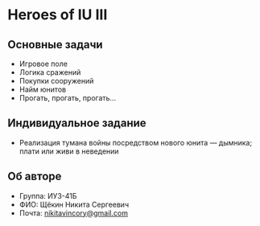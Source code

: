 # Heroes of IU III

## Основные задачи
- Игровое поле 
- Логика сражений
- Покупки сооружений
- Найм юнитов
- Прогать, прогать, прогать...

## Индивидуальное задание
- Реализация тумана войны посредством нового юнита — дымника; плати или живи в неведении

## Об авторе
- Группа: ИУ3-41Б  
- ФИО: Щёкин Никита Сергеевич 
- Почта: nikitavincory@gmail.com